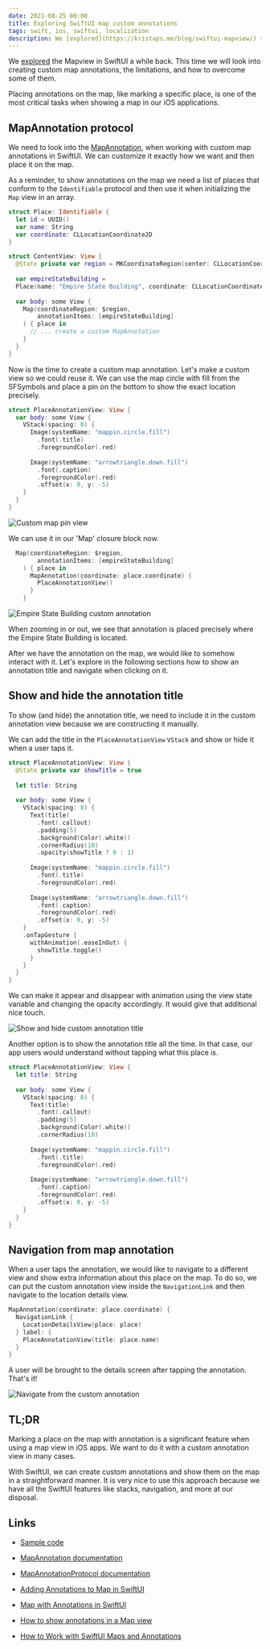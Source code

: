 ```yaml
---
date: 2021-08-25 00:00
title: Exploring SwiftUI map custom annotations
tags: swift, ios, swiftui, localization
description: We [explored](https://kristaps.me/blog/swiftui-mapview/) the Mapview in SwiftUI a while back. This time we will look into creating custom map annotations, the limitations, and how to overcome some of them. Placing annotations on the map, like marking a specific place, is one of the most critical tasks when showing a map in our iOS applications.
---
```


We [explored](https://kristaps.me/blog/swiftui-mapview/) the Mapview in SwiftUI a while back. This time we will look into creating custom map annotations, the limitations, and how to overcome some of them.

Placing annotations on the map, like marking a specific place, is one of the most critical tasks when showing a map in our iOS applications.

## MapAnnotation protocol

We need to look into the [MapAnnotation](https://developer.apple.com/documentation/mapkit/mapannotation), when working with custom map annotations in SwiftUI. We can customize it exactly how we want and then place it on the map.

As a reminder, to show annotations on the map we need a list of places that conform to the `Identifiable` protocol and then use it when initializing the `Map` view in an array.

```swift
struct Place: Identifiable {
  let id = UUID()
  var name: String
  var coordinate: CLLocationCoordinate2D
}

struct ContentView: View {
  @State private var region = MKCoordinateRegion(center: CLLocationCoordinate2D(latitude: 40.748433, longitude: -73.985656), span: MKCoordinateSpan(latitudeDelta: 0.01, longitudeDelta: 0.01))
  
  var empireStateBuilding =
  Place(name: "Empire State Building", coordinate: CLLocationCoordinate2D(latitude: 40.748433, longitude: -73.985656))
  
  var body: some View {
    Map(coordinateRegion: $region,
        annotationItems: [empireStateBuilding]
    ) { place in
      // ... create a custom MapAnnotation
    }
  }
}
```

Now is the time to create a custom map annotation. Let's make a custom view so we could reuse it. We can use the map circle with fill from the SFSymbols and place a pin on the bottom to show the exact location precisely.

```swift
struct PlaceAnnotationView: View {
  var body: some View {
    VStack(spacing: 0) {
      Image(systemName: "mappin.circle.fill")
        .font(.title)
        .foregroundColor(.red)
      
      Image(systemName: "arrowtriangle.down.fill")
        .font(.caption)
        .foregroundColor(.red)
        .offset(x: 0, y: -5)
    }
  }
}
```

![Custom map pin view](/assets/swiftui-custom-map-annotations/map-pin.png)

We can use it in our 'Map' closure block now.

```Swift
  Map(coordinateRegion: $region,
        annotationItems: [empireStateBuilding]
    ) { place in
      MapAnnotation(coordinate: place.coordinate) {
        PlaceAnnotationView()
      }
    }
```

![Empire State Building custom annotation](/assets/swiftui-custom-map-annotations/empire-state-building-annotation.png)

When zooming in or out, we see that annotation is placed precisely where the Empire State Building is located.

After we have the annotation on the map, we would like to somehow interact with it. Let's explore in the following sections how to show an annotation title and navigate when clicking on it.

## Show and hide the annotation title

To show (and hide) the annotation title, we need to include it in the custom annotation view because we are constructing it manually.

We can add the title in the `PlaceAnnotationView` `VStack` and show or hide it when a user taps it.

```swift
struct PlaceAnnotationView: View {
  @State private var showTitle = true
  
  let title: String
  
  var body: some View {
    VStack(spacing: 0) {
      Text(title)
        .font(.callout)
        .padding(5)
        .background(Color(.white))
        .cornerRadius(10)
        .opacity(showTitle ? 0 : 1)
      
      Image(systemName: "mappin.circle.fill")
        .font(.title)
        .foregroundColor(.red)
      
      Image(systemName: "arrowtriangle.down.fill")
        .font(.caption)
        .foregroundColor(.red)
        .offset(x: 0, y: -5)
    }
    .onTapGesture {
      withAnimation(.easeInOut) {
        showTitle.toggle()
      }
    }
  }
}
```

We can make it appear and disappear with animation using the view state variable and changing the opacity accordingly. It would give that additional nice touch.

![Show and hide custom annotation title](/assets/swiftui-custom-map-annotations/show-hide-annotation-title.gif)

Another option is to show the annotation title all the time. In that case, our app users would understand without tapping what this place is.

```swift
struct PlaceAnnotationView: View {
  let title: String
  
  var body: some View {
    VStack(spacing: 0) {
      Text(title)
        .font(.callout)
        .padding(5)
        .background(Color(.white))
        .cornerRadius(10)
      
      Image(systemName: "mappin.circle.fill")
        .font(.title)
        .foregroundColor(.red)
      
      Image(systemName: "arrowtriangle.down.fill")
        .font(.caption)
        .foregroundColor(.red)
        .offset(x: 0, y: -5)
    }
  }
}
```

## Navigation from map annotation

When a user taps the annotation, we would like to navigate to a different view and show extra information about this place on the map. To do so, we can put the custom annotation view inside the `NavigationLink` and then navigate to the location details view.

```swift
MapAnnotation(coordinate: place.coordinate) {
  NavigationLink {
    LocationDetailsView(place: place)
  } label: {
    PlaceAnnotationView(title: place.name)
  }
}
```

A user will be brought to the details screen after tapping the annotation. That's it!

![Navigate from the custom annotation](/assets/swiftui-custom-map-annotations/navigate.gif)

## TL;DR

Marking a place on the map with annotation is a significant feature when using a map view in iOS apps. We want to do it with a custom annotation view in many cases.

With SwiftUI, we can create custom annotations and show them on the map in a straightforward manner. It is very nice to use this approach because we have all the SwiftUI features like stacks, navigation, and more at our disposal.

## Links

* [Sample code](https://github.com/fassko/SwiftUIMapCustomAnnotations)

* [MapAnnotation documentation](https://developer.apple.com/documentation/mapkit/mapannotation)
* [MapAnnotationProtocol documentation](https://developer.apple.com/documentation/mapkit/mapannotationprotocol)
* [Adding Annotations to Map in SwiftUI](https://www.youtube.com/watch?v=vfWxwDfX30I)
* [Map with Annotations in SwiftUI](https://swiftuirecipes.com/blog/map-with-annotations-in-swiftui)
* [How to show annotations in a Map view](https://www.hackingwithswift.com/quick-start/swiftui/how-to-show-annotations-in-a-map-view)
* [How to Work with SwiftUI Maps and Annotations](https://www.appcoda.com/swiftui-map/)